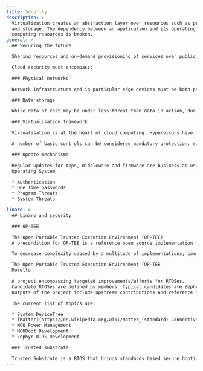 ```yaml
---
title: Security
description: >
  Virtualization creates an abstraction layer over resources such as processors, memory,
  and storage. The dependency between an application and its operating system on
  computing resources is broken.
general: >
  ## Securing the future

  Sharing resources and on-demand provisioning of services over public networks ensure that the threats faced by modern networks and devices are both more severe and ubiquitous. Defence must be in-depth and at every layer of the stack. 

  Cloud security must encompass:

  ### Physical networks

  Network infrastructure and in particular edge devices must be both physically and logically protected. Intrusion and molestation sensors triggering automatic shut-down should be enabled. Robust firewalls, multi-factor authorisation and authentication mechanisms, zero-trust zones and network isolation can all be employed.

  ### Data storage

  While data at rest may be under less threat than data in action, due to its potential value and commercial sensitivity it is a high value target for malicious actors. Effective data protection begins with the thorough categorisation of data and the implementation of appropriate controls based on relative value. Encryption, Hardware Security Modules (HSM) and robust access controls can provide the necessary protection.

  ### Virtualisation framework

  Virtualisation is at the heart of cloud computing. Hypervisors have full control over the Virtual Machine (VM) lifecycle and exploitation of their functionality would potentially be a catastrophic security incident. Hypervisors can be vulnerable to man-in-the-cloud attacks launched from applications running on VMs. 

  A number of basic controls can be considered mandatory protection: robust access control to cloud management accounts, rigorous patching, network separation particularly between VMs and management networks, disabling unnecessary services to prevent hijacking, and employing first-rate security tools.

  ### Update mechanisms

  Regular updates for Apps, middleware and firmware are business as usual for cloud management. However, the updating mechanisms employed must prevent well-known cloud attacks such as imposter attacks, man-in-the-middle, and man-in-the-cloud attacks. It is critical that updates only come from trusted sources and are not interfered with before they are installed. 
  Operating System

  * Authentication
  * One Time passwords
  * Program Threats
  * System Threats

linaro: >
  ## Linaro and security

  ### OP-TEE

  The Open Portable Trusted Execution Environment (OP-TEE) 
  A precondition for OP-TEE is a reference open source implementation for Dependable Boot, Trust services and, Over-the-Air (OTA) updates with anti-bricking and anti-roll back protection. 

  To decrease complexity caused by a multitude of implementations, common kernels must be defined, utilised, and maintained. Additionally, a stable functional test framework is required. 

  The Open Portable Trusted Execution Environment (OP-TEE
  Morello

  A project encompassing targeted improvements/efforts for RTOSes.
  Candidate RTOSes are defined by members. Typical candidates are Zephyr, FreeRTOS, AzureRTOS etc.
  Outputs of the project include upstream contributions and reference implementation(s) that solve specific problems within the RTOS space. Work includes integration and support for specific use cases between RTOS and underlying firmware components like bootloader or secure firmware. The scope also covers features like system-wide configuration and MCU power management.

  The current list of topics are:

  * System DeviceTree
  * [Matter](https://en.wikipedia.org/wiki/Matter_(standard) Connectivity Integration
  * MCU Power Management
  * MCUBoot Development
  * Zephyr RTOS Development

  ### Trusted substrate

  Trusted Substrate is a BIOS that brings standards based secure booting and over-the-air (OTA) updates to the most trust demanding embedded computing projects such as automotive and robotics. The project aims to upstream all necessary technologies in multiple projects to enable Arm SystemReady compliance.
---
```

